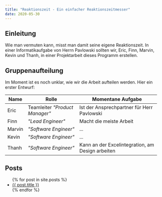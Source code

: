 ```yaml
---
title: "Reaktionszeit - Ein einfacher Reaktionszeitmesser"
date: 2020-05-30
---
```


## Einleitung
Wie man vermuten kann, misst man damit seine eigene Reaktionszeit. In einer Informatikaufgabe von Herrn Pavlowski sollten wir, Eric, Finn, Marvin, Kevin und Thanh, in einer Projektarbeit dieses Programm erstellen.

## Gruppenaufteilung
Im Moment ist es noch unklar, wie wir die Arbeit aufteilen werden. Hier ein erster Entwurf:

Name | Rolle | Momentane Aufgabe
--- | --- | ---
Eric | Teamleiter *"Product Manager"* | Ist der Ansprechpartner für Herr Pavlowski
Finn | *"Lead Engineer"* | Macht die meiste Arbeit
Marvin | *"Software Engineer"* | ...
Kevin | *"Software Engineer"* | ...
Thanh | *"Software Engineer"* | Kann an der Excelintegration, am Design arbeiten

## Posts
<ul>
  {% for post in site.posts %}
    <li>
      <a href="/Reaktionszeit{{ post.url }}">{{ post.title }}</a>
    </li>
  {% endfor %}
</ul>

